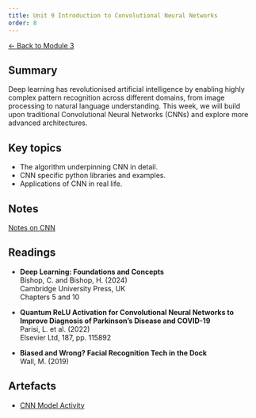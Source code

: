 ```yaml
---
title: Unit 9 Introduction to Convolutional Neural Networks
order: 8
---
```


[← Back to Module 3](./)

## Summary
Deep learning has revolutionised artificial intelligence by enabling highly complex pattern recognition across different domains, from image processing to natural language understanding. This week, we will build upon traditional Convolutional Neural Networks (CNNs) and explore more advanced architectures.

## Key topics
- The algorithm underpinning CNN in detail.
- CNN specific python libraries and examples.
- Applications of CNN in real life.

## Notes
[Notes on CNN](../../artefacts/module-3/unit-10-CNN-notes.md)

## Readings
- **Deep Learning: Foundations and Concepts**  
  Bishop, C. and Bishop, H. (2024)  
  Cambridge University Press, UK  
  Chapters 5 and 10

- **Quantum ReLU Activation for Convolutional Neural Networks to Improve Diagnosis of Parkinson’s Disease and COVID-19**  
  Parisi, L. et al. (2022)  
  Elsevier Ltd, 187, pp. 115892

- **Biased and Wrong? Facial Recognition Tech in the Dock**  
  Wall, M. (2019)

## Artefacts
- [CNN Model Activity](../../artefacts/module-3/unit-9-CNN-model-activity.ipynb)

